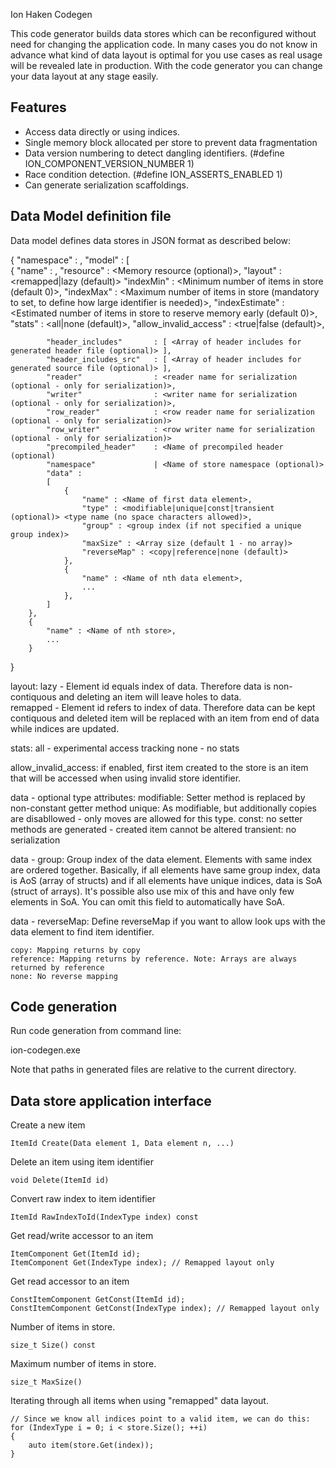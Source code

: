 Ion Haken Codegen

This code generator builds data stores which can be reconfigured without need for changing the application code. In many cases you do not know in advance what kind of data layout is optimal for you use cases as real usage will be revealed late in production. With the code generator you can change your data layout at any stage easily.


Features
--------
- Access data directly or using indices.
- Single memory block allocated per store to prevent data fragmentation
- Data version numbering to detect dangling identifiers. (#define ION_COMPONENT_VERSION_NUMBER 1)
- Race condition detection. (#define ION_ASSERTS_ENABLED 1) 
- Can generate serialization scaffoldings.


Data Model definition file
--------------------------

Data model defines data stores in JSON format as described below:


{
	"namespace" : <Name of data model namespace>,
	"model" : 
	[	
		{
			"name" 					: <Name of first store>,
			"resource"   			: <Memory resource (optional)>,
			"layout" 				: <remapped|lazy (default)>
			"indexMin"   			: <Minimum number of items in store (default 0)>, 
			"indexMax"   			: <Maximum number of items in store (mandatory to set, to define how large identifier is needed)>,
			"indexEstimate"   		: <Estimated number of items in store to reserve memory early (default 0)>,
			"stats"  				: <all|none (default)>,
			"allow_invalid_access" 	: <true|false (default)>,

			"header_includes" 		: [ <Array of header includes for generated header file (optional)> ],
			"header_includes_src" 	: [ <Array of header includes for generated source file (optional)> ],
			"reader"     			: <reader name for serialization (optional - only for serialization)>,
			"writer"     			: <writer name for serialization (optional - only for serialization)>,
			"row_reader" 			: <row reader name for serialization (optional - only for serialization)> 
			"row_writer" 			: <row writer name for serialization (optional - only for serialization)> 
			"precompiled_header"	: <Name of precompiled header (optional)
			"namespace" 			| <Name of store namespace (optional)>
			"data" : 
			[
				{
					"name" : <Name of first data element>,
					"type" : <modifiable|unique|const|transient (optional)> <type name (no space characters allowed)>,
					"group" : <group index (if not specified a unique group index)>
					"maxSize" : <Array size (default 1 - no array)>
					"reverseMap" : <copy|reference|none (default)>
				},
				{
					"name" : <Name of nth data element>,
					...
				},
			]
		},
		{
			"name" : <Name of nth store>,
			...
		}
}


layout:
	lazy - Element id equals index of data. Therefore data is non-contiquous and deleting an item will leave holes to data.  
	remapped - Element id refers to index of data. Therefore data can be kept contiquous and deleted item will be replaced with an item from end of data while indices are updated.

stats:
	all - experimental access tracking
	none - no stats
	
allow_invalid_access: 
	if enabled, first item created to the store is an item that will be accessed when using invalid store identifier.

data - optional type attributes:
	modifiable: Setter method is replaced by non-constant getter method 
	unique: As modifiable, but additionally copies are disabllowed - only moves are allowed for this type.
	const: no setter methods are generated - created item cannot be altered
	transient: no serialization
	
data - group:
	Group index of the data element. Elements with same index are ordered together. Basically, if all elements have same group index, data is AoS (array of structs) and if all elements have unique indices, data is SoA (struct of arrays). It's possible also use mix of this and have only few elements in SoA. You can omit this field to automatically have SoA.
	
data - reverseMap:
	Define reverseMap if you want to allow look ups with the data element to find item identifier.

	copy: Mapping returns by copy
	reference: Mapping returns by reference. Note: Arrays are always returned by reference
	none: No reverse mapping


Code generation
---------------

Run code generation from command line:

ion-codegen.exe <model file> <target directory>

Note that paths in generated files are relative to the current directory.


Data store application interface
--------------------------------

Create a new item

	ItemId Create(Data element 1, Data element n, ...)

Delete an item using item identifier
	
	void Delete(ItemId id)

Convert raw index to item identifier

	ItemId RawIndexToId(IndexType index) const

Get read/write accessor to an item	
	
	ItemComponent Get(ItemId id);
	ItemComponent Get(IndexType index); // Remapped layout only
	
Get read accessor to an item
	
	ConstItemComponent GetConst(ItemId id);
	ConstItemComponent GetConst(IndexType index); // Remapped layout only
	
Number of items in store.
	
	size_t Size() const

Maximum number of items in store.
	
	size_t MaxSize()

Iterating through all items when using "remapped" data layout. 

	// Since we know all indices point to a valid item, we can do this:	
	for (IndexType i = 0; i < store.Size(); ++i)
	{
		auto item(store.Get(index));
	}

